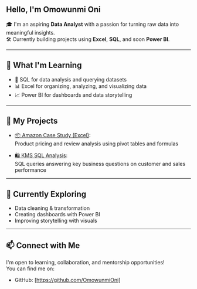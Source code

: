 ## Hello, I'm Omowunmi Oni 

🎓 I'm an aspiring **Data Analyst** with a passion for turning raw data into meaningful insights.  
🛠️ Currently building projects using **Excel**, **SQL**, and soon **Power BI**.

---

## 🧠 What I'm Learning

- 📌 SQL for data analysis and querying datasets  
- 📊 Excel for organizing, analyzing, and visualizing data  
- 📈 Power BI for dashboards and data storytelling

---

## 📁 My Projects

- [📦 Amazon Case Study (Excel)](https://github.com/your-username/dsa-amazon-case-study):  
  Product pricing and review analysis using pivot tables and formulas

- [🛍️ KMS SQL Analysis](https://github.com/your-username/kms-sql-project):  
  SQL queries answering key business questions on customer and sales performance

---

## 🌱 Currently Exploring

- Data cleaning & transformation  
- Creating dashboards with Power BI  
- Improving storytelling with visuals

---

## 📫 Connect with Me

I'm open to learning, collaboration, and mentorship opportunities!  
You can find me on:
- GitHub: [https://github.com/OmowunmiOni]
